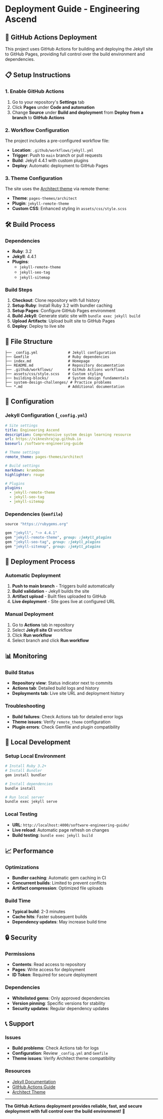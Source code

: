 # Deployment Guide - Engineering Ascend

## 🚀 **GitHub Actions Deployment**

This project uses GitHub Actions for building and deploying the Jekyll site to GitHub Pages, providing full control over the build environment and dependencies.

## 📋 **Setup Instructions**

### **1. Enable GitHub Actions**

1. Go to your repository's **Settings** tab
2. Click **Pages** under **Code and automation**
3. Change **Source** under **Build and deployment** from **Deploy from a branch** to **GitHub Actions**

### **2. Workflow Configuration**

The project includes a pre-configured workflow file:
- **Location**: `.github/workflows/jekyll.yml`
- **Trigger**: Push to `main` branch or pull requests
- **Build**: Jekyll 4.4.1 with custom plugins
- **Deploy**: Automatic deployment to GitHub Pages

### **3. Theme Configuration**

The site uses the [Architect theme](https://pages-themes.github.io/architect/) via remote theme:
- **Theme**: `pages-themes/architect`
- **Plugin**: `jekyll-remote-theme`
- **Custom CSS**: Enhanced styling in `assets/css/style.scss`

## 🛠️ **Build Process**

### **Dependencies**
- **Ruby**: 3.2
- **Jekyll**: 4.4.1
- **Plugins**: 
  - `jekyll-remote-theme`
  - `jekyll-seo-tag`
  - `jekyll-sitemap`

### **Build Steps**
1. **Checkout**: Clone repository with full history
2. **Setup Ruby**: Install Ruby 3.2 with bundler caching
3. **Setup Pages**: Configure GitHub Pages environment
4. **Build Jekyll**: Generate static site with `bundle exec jekyll build`
5. **Upload Artifacts**: Upload built site to GitHub Pages
6. **Deploy**: Deploy to live site

## 📁 **File Structure**

```
├── _config.yml              # Jekyll configuration
├── Gemfile                  # Ruby dependencies
├── index.md                 # Homepage
├── README.md                # Repository documentation
├── .github/workflows/       # GitHub Actions workflows
├── assets/css/style.scss    # Custom styling
├── building-blocks/         # System design fundamentals
├── system-design-challenges/ # Practice problems
└── *.md                     # Additional documentation
```

## 🔧 **Configuration**

### **Jekyll Configuration** (`_config.yml`)
```yaml
# Site settings
title: Engineering Ascend
description: Comprehensive system design learning resource
url: https://vikneshrajsp.github.io
baseurl: /software-engineering-guide

# Theme settings
remote_theme: pages-themes/architect

# Build settings
markdown: kramdown
highlighter: rouge

# Plugins
plugins:
  - jekyll-remote-theme
  - jekyll-seo-tag
  - jekyll-sitemap
```

### **Dependencies** (`Gemfile`)
```ruby
source "https://rubygems.org"

gem "jekyll", "~> 4.4.1"
gem "jekyll-remote-theme", group: :jekyll_plugins
gem "jekyll-seo-tag", group: :jekyll_plugins
gem "jekyll-sitemap", group: :jekyll_plugins
```

## 🚀 **Deployment Process**

### **Automatic Deployment**
1. **Push to main branch** - Triggers build automatically
2. **Build validation** - Jekyll builds the site
3. **Artifact upload** - Built files uploaded to GitHub
4. **Live deployment** - Site goes live at configured URL

### **Manual Deployment**
1. Go to **Actions** tab in repository
2. Select **Jekyll site CI** workflow
3. Click **Run workflow**
4. Select branch and click **Run workflow**

## 📊 **Monitoring**

### **Build Status**
- **Repository view**: Status indicator next to commits
- **Actions tab**: Detailed build logs and history
- **Deployments tab**: Live site URL and deployment history

### **Troubleshooting**
- **Build failures**: Check Actions tab for detailed error logs
- **Theme issues**: Verify `remote_theme` configuration
- **Plugin errors**: Check Gemfile and plugin compatibility

## 🔄 **Local Development**

### **Setup Local Environment**
```bash
# Install Ruby 3.2+
# Install Bundler
gem install bundler

# Install dependencies
bundle install

# Run local server
bundle exec jekyll serve
```

### **Local Testing**
- **URL**: `http://localhost:4000/software-engineering-guide/`
- **Live reload**: Automatic page refresh on changes
- **Build testing**: `bundle exec jekyll build`

## 📈 **Performance**

### **Optimizations**
- **Bundler caching**: Automatic gem caching in CI
- **Concurrent builds**: Limited to prevent conflicts
- **Artifact compression**: Optimized file uploads

### **Build Time**
- **Typical build**: 2-3 minutes
- **Cache hits**: Faster subsequent builds
- **Dependency updates**: May increase build time

## 🔒 **Security**

### **Permissions**
- **Contents**: Read access to repository
- **Pages**: Write access for deployment
- **ID Token**: Required for secure deployment

### **Dependencies**
- **Whitelisted gems**: Only approved dependencies
- **Version pinning**: Specific versions for stability
- **Security updates**: Regular dependency updates

## 📞 **Support**

### **Issues**
- **Build problems**: Check Actions tab for logs
- **Configuration**: Review `_config.yml` and `Gemfile`
- **Theme issues**: Verify Architect theme compatibility

### **Resources**
- [Jekyll Documentation](https://jekyllrb.com/docs/)
- [GitHub Actions Guide](https://jekyllrb.com/docs/continuous-integration/github-actions/)
- [Architect Theme](https://pages-themes.github.io/architect/)

---

**The GitHub Actions deployment provides reliable, fast, and secure deployment with full control over the build environment!** 🚀
